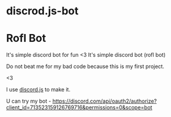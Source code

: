 # discrod.js-bot

# Rofl Bot


It's simple discord bot for fun &lt;3
It's simple discord bot (rofl bot) 

Do not beat me for my bad code because this is my first project.

<3 

I use [discord.js](https://discordjs.guide/) to make it.


U can try my bot - https://discord.com/api/oauth2/authorize?client_id=713523159126769716&permissions=0&scope=bot
